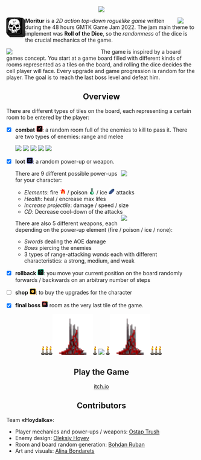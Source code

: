 <p align="center"><img src="https://user-images.githubusercontent.com/73172589/183433554-f4744198-092b-463a-b98f-9e9f787eaf8f.png" align="center" width=256></p>

<img src="https://user-images.githubusercontent.com/73172589/183405355-0a9b248e-6927-4ce8-acba-3ff291dfc6fd.gif" align="right" width=50>

<img src="game/art/avatar.png" width=50 align="left"> **Moritur** is a _2D action top-down roguelike game_ written during the 48 hours GMTK Game Jam 2022. The jam main theme to implement was **Roll of the Dice**, so the _randomness_ of the dice is the crucial mechanics of the game.

<img src="https://user-images.githubusercontent.com/73172589/183412432-59c95f1b-56a7-4a4d-9e2e-1410bf594705.gif" width=250 align="left">

The game is inspired by a board games concept. You start at a game board filled with different kinds of rooms represented as a tiles on the board, and rolling the dice decides the cell player will face. Every upgrade and game progression is random for the player. The goal is to reach the last boss level and defeat him.

<h2 align="center">Overview</h2>

There are different types of tiles on the board, each representing a certain room to be entered by the player:

- [x] **combat** ![](game/art/Cells/combat_filled.png): a random room full of the enemies to kill to pass it. There are two types of enemies: range and melee

  <img src="https://user-images.githubusercontent.com/73172589/183416376-5db62d74-4e48-4fa0-b7dc-84648bbf3128.gif" width=100>
  <img src="https://user-images.githubusercontent.com/73172589/183421628-8b0f1bb6-d638-4bb0-80d2-ef3a5a4c06b8.gif" width=150>
  <img src="https://user-images.githubusercontent.com/73172589/183424014-fe643cea-be0c-4a3f-a43e-f80caeff9345.gif" width=175>
  <img src="https://user-images.githubusercontent.com/73172589/183428307-7adde6d7-73ec-419d-8663-3827d319f567.gif" height=128>
  <img src="https://user-images.githubusercontent.com/73172589/183431488-70b61dac-d1cc-4225-b59d-9a503b7c55ec.gif" width=175>

- [x] **loot** ![](game/art/Cells/loot_filled.png): a random power-up or weapon.
  
  <img src="https://user-images.githubusercontent.com/73172589/183409180-e3218cdc-8874-443d-90cc-ff9afb930240.gif" width=200 align="right">

  There are 9 different possible power-ups for your character:

  * _Elements_: fire ![](game/art/PowerUps/16x16_fire.png) / poison ![](game/art/PowerUps/16x16_poison.png) / ice ![](game/art/PowerUps/16x16_ice.png) attacks
  * _Health_: heal / encrease max lifes
  * _Increase projectile_: damage / speed / size
  * _CD_: Decrease cool-down of the attacks
  
  <img src="https://user-images.githubusercontent.com/73172589/183419483-cafdaa0b-a86e-40a0-af94-8ba577b5ec30.gif" width=200 align="right">

  There are also 5 different weapons, each depending on the power-up element (fire / poison / ice / none):
  * _Swords_ dealing the AOE damage
  * _Bows_ piercing the enemies
  * 3 types of range-attacking _wands_ each with different characteristics: a strong, medium, and weak

- [x] **rollback** ![](game/art/Cells/random_effect_filled.png): you move your current position on the board randomly forwards / backwards on an arbitrary number of steps

- [ ] **shop** ![](game/art/Cells/shop_filled.png): to buy the upgrades for the character

- [x] **final boss** ![](game/art/Cells/boss.png) room as the very last tile of the game.

<p align="center"> <img src="game/art/decorations/candle.png" width=10><img src="game/art/decorations/candle.png" width=10><img src="game/art/decorations/candle.png" width=10><img src="game/art/decorations/bloody_pillar.png" width=108><img src="game/art/decorations/candle.png" width=10> <img src="https://user-images.githubusercontent.com/73172589/183442512-082f836a-15b8-4508-b07a-ccc4429e7d03.gif" width=300> <img src="game/art/decorations/candle.png" width=10><img src="game/art/decorations/bloody_pillar.png" width=108><img src="game/art/decorations/candle.png" width=10><img src="game/art/decorations/candle.png" width=10><img src="game/art/decorations/candle.png" width=10> </p>

<h2 align="center">Play the Game</h2>

<p align="center"><a href="https://ade0n.itch.io/moritur">itch.io</a></p>

<h2 align="center">Contributors</h2>

Team **«Hoydalka»**:
* Player mechanics and power-ups / weapons: [Ostap Trush](https://github.com/Adeon18)
* Enemy design: [Oleksiy Hoyev](https://github.com/alexg-lviv)
* Room and board random generation: [Bohdan Ruban](https://github.com/iamthewalrus67)
* Art and visuals: [Alina Bondarets](https://github.com/alorthius)
